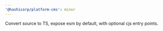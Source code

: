 ```yaml
---
'@hashicorp/platform-cms': minor
---
```


Convert source to TS, expose esm by default, with optional cjs entry points.
